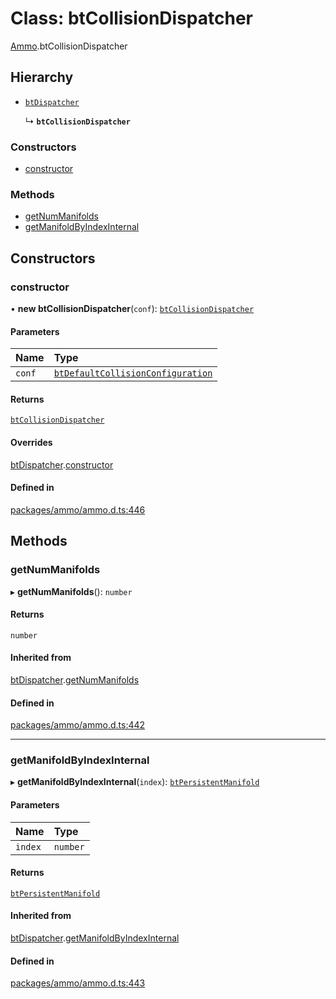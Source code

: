 # Class: btCollisionDispatcher

[Ammo](../modules/Ammo.md).btCollisionDispatcher

## Hierarchy

- [`btDispatcher`](Ammo.btDispatcher.md)

  ↳ **`btCollisionDispatcher`**

### Constructors

- [constructor](Ammo.btCollisionDispatcher.md#constructor)

### Methods

- [getNumManifolds](Ammo.btCollisionDispatcher.md#getnummanifolds)
- [getManifoldByIndexInternal](Ammo.btCollisionDispatcher.md#getmanifoldbyindexinternal)

## Constructors

### constructor

• **new btCollisionDispatcher**(`conf`): [`btCollisionDispatcher`](Ammo.btCollisionDispatcher.md)

#### Parameters

| Name | Type |
| :------ | :------ |
| `conf` | [`btDefaultCollisionConfiguration`](Ammo.btDefaultCollisionConfiguration.md) |

#### Returns

[`btCollisionDispatcher`](Ammo.btCollisionDispatcher.md)

#### Overrides

[btDispatcher](Ammo.btDispatcher.md).[constructor](Ammo.btDispatcher.md#constructor)

#### Defined in

[packages/ammo/ammo.d.ts:446](https://github.com/Orillusion/orillusion/blob/main/packages/ammo/ammo.d.ts#L446)

## Methods

### getNumManifolds

▸ **getNumManifolds**(): `number`

#### Returns

`number`

#### Inherited from

[btDispatcher](Ammo.btDispatcher.md).[getNumManifolds](Ammo.btDispatcher.md#getnummanifolds)

#### Defined in

[packages/ammo/ammo.d.ts:442](https://github.com/Orillusion/orillusion/blob/main/packages/ammo/ammo.d.ts#L442)

___

### getManifoldByIndexInternal

▸ **getManifoldByIndexInternal**(`index`): [`btPersistentManifold`](Ammo.btPersistentManifold.md)

#### Parameters

| Name | Type |
| :------ | :------ |
| `index` | `number` |

#### Returns

[`btPersistentManifold`](Ammo.btPersistentManifold.md)

#### Inherited from

[btDispatcher](Ammo.btDispatcher.md).[getManifoldByIndexInternal](Ammo.btDispatcher.md#getmanifoldbyindexinternal)

#### Defined in

[packages/ammo/ammo.d.ts:443](https://github.com/Orillusion/orillusion/blob/main/packages/ammo/ammo.d.ts#L443)
